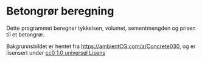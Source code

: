 # Betongrør beregning

Dette programmet beregner tykkelsen, volumet, sementmengden og prisen til et betongrør.

Bakgrunnsbildet er hentet fra <https://ambientCG.com/a/Concrete030>, og er lisensert under [cc0 1.0 universel Lisens](https://help.ambientcg.com/01-General/Licensing.html)
